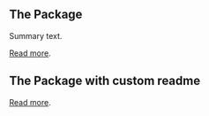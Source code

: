 <!-- markdownlint-disable -->

## The Package

Summary text.

[Read more](<packages/package/README.md>).

## The Package with custom readme

[Read more](<packages/package custom readme/CUSTOM.md>).
